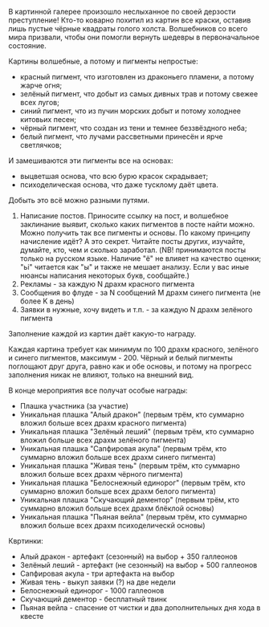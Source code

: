 В картинной галерее произошло неслыханное по своей дерзости преступление! Кто-то коварно похитил из картин все краски, оставив лишь пустые чёрные квадраты голого холста. Волшебников со всего мира призвали, чтобы они помогли вернуть шедевры в первоначальное состояние.

Картины волшебные, а потому и пигменты непростые:
- красный пигмент, что изготовлен из драконьего пламени, а потому жарче огня;
- зелёный пигмент, что добыт из самых дивных трав и потому свежее всех лугов;
- синий пигмент, что из пучин морских добыт и потому холоднее китовьих песен;
- чёрный пигмент, что создан из тени и темнее беззвёздного неба;
- белый пигмент, что лучами рассветными принесён и ярче светлячков;

И замешиваются эти пигменты все на основах:
- выцветшая основа, что всю бурю красок скрадывает;
- психоделическая основа, что даже тусклому даёт цвета.

Добыть это всё можно разными путями.
1. Написание постов. Приносите ссылку на пост, и волшебное заклинание выявит, сколько каких пигментов в посте найти можно. Можно получить так все пигменты и основы. По какому принципу начисление идёт? А это секрет. Читайте посты других, изучайте, думайте, кто, чем и сколько заработал. (NB! принимаются посты только на русском языке. Наличие "ё" не влияет на качество оценки; "ьi" читается как "ы" и также не мешает анализу. Если у вас иные нюансы написания некоторых букв, сообщайте.)
2. Рекламы - за каждую N драхм красного пигмента
3. Сообщения во флуде - за N сообщений M драхм синего пигмента (не более K в день)
4. Заявки в нужные, хочу видеть и т.п. - за каждую N драхм зелёного пигмента

Заполнение каждой из картин даёт какую-то награду.

Каждая картина требует как минимум по 100 драхм красного, зелёного и синего пигментов, максимум - 200. Чёрный и белый пигменты поглощают друг друга, равно как и обе основы, и потому на прогресс заполнения никак не влияют, только на внешний вид.

В конце мероприятия все получат особые награды:
- Плашка участника (за участие)
- Уникальная плашка "Алый дракон" (первым трём, кто суммарно вложил больше всех драхм красного пигмента)
- Уникальная плашка "Зелёный леший" (первым трём, кто суммарно вложил больше всех драхм зелёного пигмента)
- Уникальная плашка "Сапфировая акула" (первым трём, кто суммарно вложил больше всех драхм синего пигмента)
- Уникальная плашка "Живая тень" (первым трём, кто суммарно вложил больше всех драхм чёрного пигмента)
- Уникальная плашка "Белоснежный единорог" (первым трём, кто суммарно вложил больше всех драхм белого пигмента)
- Уникальная плашка "Скучающий дементор" (первым трём, кто суммарно вложил больше всех драхм блёклой основы)
- Уникальная плашка "Пьяная вейла" (первым трём, кто суммарно вложил больше всех драхм психоделическй основы)

Квртинки:

- Алый дракон - артефакт (сезонный) на выбор + 350 галлеонов
- Зелёный леший - артефакт (не сезонный) на выбор + 500 галлеонов
- Сапфировая акула - три артефакта на выбор 
- Живая тень - выкуп заявки (?) на две недели
- Белоснежный единорог - 1000 галлеонов
- Скучающий дементор - бесплатный твинк
- Пьяная вейла - спасение от чистки и два дополнительных дня хода в квесте
